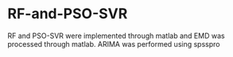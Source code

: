 # RF-and-PSO-SVR
RF and PSO-SVR were implemented through matlab and EMD was processed through matlab. ARIMA was performed using spsspro
